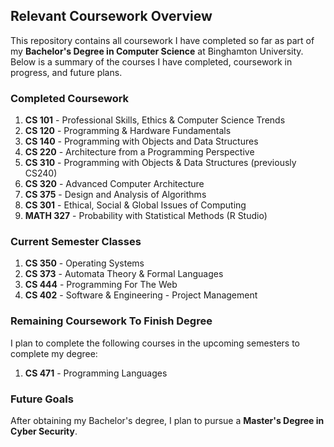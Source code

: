 ## Relevant Coursework Overview

This repository contains all coursework I have completed so far as part of my **Bachelor's Degree in Computer Science** at Binghamton University. Below is a summary of the courses I have completed, coursework in progress, and future plans.

### Completed Coursework
1. **CS 101** - Professional Skills, Ethics & Computer Science Trends  
2. **CS 120** - Programming & Hardware Fundamentals  
3. **CS 140** - Programming with Objects and Data Structures  
4. **CS 220** - Architecture from a Programming Perspective
5. **CS 310** - Programming with Objects & Data Structures (previously CS240)  
6. **CS 320** - Advanced Computer Architecture 
7. **CS 375** - Design and Analysis of Algorithms
8. **CS 301** - Ethical, Social & Global Issues of Computing  
9. **MATH 327** - Probability with Statistical Methods (R Studio)

### Current Semester Classes

1. **CS 350** - Operating Systems  
2. **CS 373** - Automata Theory & Formal Languages
3. **CS 444** - Programming For The Web
4. **CS 402** - Software & Engineering - Project Management 

### Remaining Coursework To Finish Degree
I plan to complete the following courses in the upcoming semesters to complete my degree:  

  1. **CS 471** - Programming Languages  

### Future Goals
After obtaining my Bachelor's degree, I plan to pursue a **Master's Degree in Cyber Security**. 

